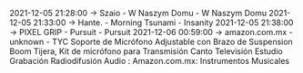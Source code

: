 2021-12-05 21:28:00 -> Szaio - W Naszym Domu - W Naszym Domu
2021-12-05 21:33:00 -> Hante. - Morning Tsunami - Insanity
2021-12-05 21:38:00 -> PIXEL GRIP - Pursuit - Pursuit
2021-12-06 00:59:00 -> amazon.com.mx - unknown - TYC Soporte de Micrófono Adjustable con Brazo de Suspension Boom Tijera, Kit de micrófono para Transmisión Canto Televisión Estudio Grabación Radiodifusión Audio : Amazon.com.mx: Instrumentos Musicales
